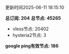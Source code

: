 更新时间2025-06-11 18:15:10

**总订阅: 204**
**总节点: 45265**
- vless节点: 20402
- hysteria2节点: 3

**google ping有效节点: 186**
